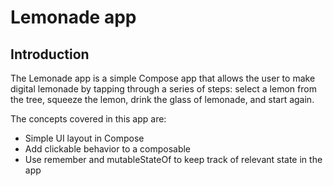 <h1>
        <b>Lemonade app</b>
</h1>

<h2>
        <b>Introduction</b>
</h2>


The Lemonade app is a simple Compose app that allows the user to make digital lemonade by tapping through a series of steps: select a lemon from the tree, squeeze the lemon, drink the glass of lemonade, and start again.

The concepts covered in this app are:

<ul>
        <li>Simple UI layout in Compose</li>
        <li>Add clickable behavior to a composable</li>
        <li>Use remember and mutableStateOf to keep track of relevant state in the app</li>
</ul>




